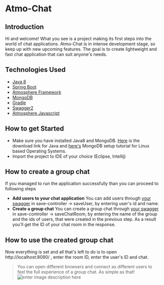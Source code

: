 ﻿# Atmo-Chat

## Introduction

Hi and welcome! What you see is a project making its first steps into the world of chat applications. Atmo-Chat is in intense development stage, so keep up with new upcoming features. The goal is to create lightweight and fast chat application that can suit anyone's needs.  

## Technologies Used

 - [Java 8](https://www.oracle.com/technetwork/java/javase/overview/java8-2100321.html)
 - [Spring Boot](https://spring.io/projects/spring-boot)
 - [Atmosphere Framework](https://github.com/Atmosphere/atmosphere)
 - [MongoDB](https://www.mongodb.com/)
 - [Gradle](https://gradle.org/) 
 - [Swagger2](https://swagger.io/)
 - [Atmosphere Javascript](https://github.com/Atmosphere/atmosphere-javascript) 

## How to get Started

 - Make sure you have installed Java8 and MongoDB. [Here](https://www.oracle.com/technetwork/java/javase/downloads/jdk8-downloads-2133151.html) is the download link for Java and [here's](https://docs.mongodb.com/manual/administration/install-on-linux/) MongoDB setup tutorial for Linux based Operating Systems.
 - Import the project to IDE of your choice (Eclipse, Intellij)
 


## How to create a group chat

If you managed to run the application successfully than you can proceed to following steps

 - **Add users to your chat application**
 You can add users through [your swagger](http://localhost:8090/swagger-ui.html)  in save-controller -> saveUser, by entering user's id and name.
 - **Create a group chat**
 You can create a group chat through [your swagger](http://localhost:8090/swagger-ui.html)  in save-controller -> saveChatRoom, by entering the name of the group and the ids of users, that were created in the previous step. As a result you'll get the ID of your chat room in the response.

## How to use the created group chat
Now everything is set and all that's left to do is to open http://localhost:8090/ , enter the room ID, enter the user's ID and chat. 
> You can open different browsers and connect as different users to feel the full experience of a group chat. As simple as that!
![enter image description here](https://scontent.fevn1-2.fna.fbcdn.net/v/t1.15752-9/47578606_2348864601822450_8196887012163190784_n.png?_nc_cat=106&_nc_ht=scontent.fevn1-2.fna&oh=ab7a729b219f258415a607c765a6011a&oe=5C933C09)

